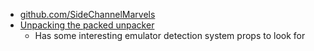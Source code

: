 - [github.com/SideChannelMarvels](https://github.com/SideChannelMarvels)
- [Unpacking the packed unpacker](https://www.blackhat.com/us-18/briefings/schedule/index.html#unpacking-the-packed-unpacker-reverse-engineering-an-android-anti-analysis-native-library-10795)
  - Has some interesting emulator detection system props to look for
